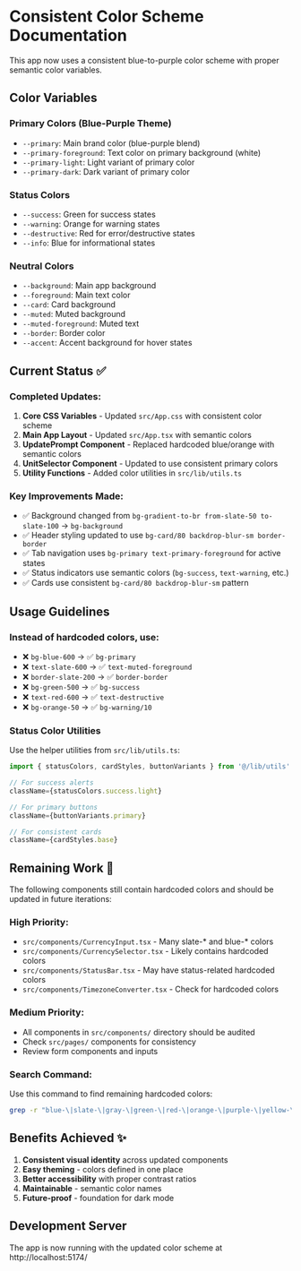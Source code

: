 # Consistent Color Scheme Documentation

This app now uses a consistent blue-to-purple color scheme with proper semantic color variables.

## Color Variables

### Primary Colors (Blue-Purple Theme)
- `--primary`: Main brand color (blue-purple blend)
- `--primary-foreground`: Text color on primary background (white)
- `--primary-light`: Light variant of primary color
- `--primary-dark`: Dark variant of primary color

### Status Colors
- `--success`: Green for success states
- `--warning`: Orange for warning states  
- `--destructive`: Red for error/destructive states
- `--info`: Blue for informational states

### Neutral Colors
- `--background`: Main app background
- `--foreground`: Main text color
- `--card`: Card background
- `--muted`: Muted background
- `--muted-foreground`: Muted text
- `--border`: Border color
- `--accent`: Accent background for hover states

## Current Status ✅

### Completed Updates:
1. **Core CSS Variables** - Updated `src/App.css` with consistent color scheme
2. **Main App Layout** - Updated `src/App.tsx` with semantic colors
3. **UpdatePrompt Component** - Replaced hardcoded blue/orange with semantic colors
4. **UnitSelector Component** - Updated to use consistent primary colors
5. **Utility Functions** - Added color utilities in `src/lib/utils.ts`

### Key Improvements Made:
- ✅ Background changed from `bg-gradient-to-br from-slate-50 to-slate-100` → `bg-background`
- ✅ Header styling updated to use `bg-card/80 backdrop-blur-sm border-border`
- ✅ Tab navigation uses `bg-primary text-primary-foreground` for active states
- ✅ Status indicators use semantic colors (`bg-success`, `text-warning`, etc.)
- ✅ Cards use consistent `bg-card/80 backdrop-blur-sm` pattern

## Usage Guidelines

### Instead of hardcoded colors, use:
- ❌ `bg-blue-600` → ✅ `bg-primary`
- ❌ `text-slate-600` → ✅ `text-muted-foreground`
- ❌ `border-slate-200` → ✅ `border-border`
- ❌ `bg-green-500` → ✅ `bg-success`
- ❌ `text-red-600` → ✅ `text-destructive`
- ❌ `bg-orange-50` → ✅ `bg-warning/10`

### Status Color Utilities
Use the helper utilities from `src/lib/utils.ts`:

```typescript
import { statusColors, cardStyles, buttonVariants } from '@/lib/utils'

// For success alerts
className={statusColors.success.light}

// For primary buttons  
className={buttonVariants.primary}

// For consistent cards
className={cardStyles.base}
```

## Remaining Work 📝

The following components still contain hardcoded colors and should be updated in future iterations:

### High Priority:
- `src/components/CurrencyInput.tsx` - Many slate-* and blue-* colors
- `src/components/CurrencySelector.tsx` - Likely contains hardcoded colors
- `src/components/StatusBar.tsx` - May have status-related hardcoded colors
- `src/components/TimezoneConverter.tsx` - Check for hardcoded colors

### Medium Priority:
- All components in `src/components/` directory should be audited
- Check `src/pages/` components for consistency
- Review form components and inputs

### Search Command:
Use this command to find remaining hardcoded colors:
```bash
grep -r "blue-\|slate-\|gray-\|green-\|red-\|orange-\|purple-\|yellow-\|indigo-" src/components/ --include="*.tsx"
```

## Benefits Achieved ✨
1. **Consistent visual identity** across updated components
2. **Easy theming** - colors defined in one place
3. **Better accessibility** with proper contrast ratios
4. **Maintainable** - semantic color names
5. **Future-proof** - foundation for dark mode

## Development Server
The app is now running with the updated color scheme at http://localhost:5174/
